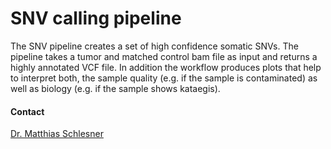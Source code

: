 # SNV calling pipeline
The SNV pipeline creates a set of high confidence somatic SNVs. The pipeline takes a tumor and matched control bam file as input and returns a highly annotated VCF file. In addition the workflow produces plots that help to interpret both, the sample quality (e.g. if the sample is contaminated) as well as biology (e.g. if the sample shows kataegis).
#### Contact
[Dr. Matthias Schlesner](http://congo.embl.de/hd-hub/dr-matthias-schlesner/)
